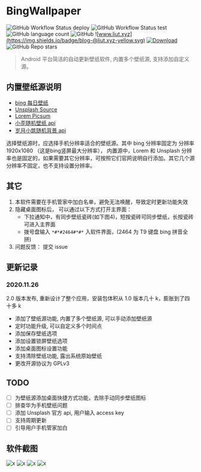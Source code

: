# BingWallpaper

![GitHub Workflow Status deploy](https://img.shields.io/github/workflow/status/lt-123/BingWallpaper/deploy)
![GitHub Workflow Status test](https://img.shields.io/github/workflow/status/lt-123/BingWallpaper/test)
![GitHub language count](https://img.shields.io/github/languages/count/lt-123/BingWallpaper)
![GitHub](https://img.shields.io/github/license/lt-123/BingWallpaper)
![www.liut.xyz](https://img.shields.io/badge/blog-@liut.xyz-yellow.svg)
[![Download](https://img.shields.io/badge/Download-酷安-red.svg)](https://www.coolapk.com/apk/182374)
![GitHub Repo stars](https://img.shields.io/github/stars/lt-123/BingWallpaper?style=social)

> Android 平台简洁的自动更新壁纸软件, 内置多个壁纸源, 支持添加自定义源。

## 内置壁纸源说明

- [bing 每日壁纸](https://cn.bing.com/)
- [Unsplash Source](https://source.unsplash.com/)
- [Lorem Picsum](https://picsum.photos/)
- [小歪随机壁纸 api](https://api.ixiaowai.cn/)
- [岁月小筑随机背景 api](http://img.xjh.me/)
<!-- - [lorempixel](http://lorempixel.com/) -->

选择壁纸源时，应选择手机分辨率适合的壁纸源。其中 bing 分辨率固定为 分辨率 1920x1080 （这是bing竖屏最大分辨率）， 内置源中，Lorem 和 Unsplash 分辨率也是固定的，如果需要其它分辨率，可按照它们官网说明自行添加。其它几个源分辨率不固定，也不支持设置分辨率。

## 其它

1. 本软件需要在手机管家中加白名单，避免无法唤醒，导致定时更新功能失效
2. 隐藏桌面图标后， 可以通过以下方式打开主界面：
    - 下拉通知中，有同步壁纸瓷砖(如下图4)，短按瓷砖可同步壁纸，长按瓷砖可进入主界面
    - 拨号盘输入 `*#*#2464#*#*` 入软件界面，(2464 为 T9 键盘 bing 拼音全拼)
3. 问题反馈： 提交 issue

## 更新记录

### 2020.11.26

2.0 版本发布, 重新设计了整个应用，安装包体积从 1.0 版本几十 k，膨胀到了四十多 k

- 添加了壁纸源功能, 内置了多个壁纸源, 可以手动添加壁纸源
- 定时功能升级, 可以自定义多个时间点
- 添加保存壁纸选项
- 添加设置锁屏壁纸选项
- 添加桌面图标设置功能
- 支持清除壁纸功能, 露出系统原始壁纸
- 更改开源协议为 GPLv3

## TODO

- [ ] 为壁纸源添加桌面快捷方式功能，去除手动同步壁纸图标
- [ ] 排查华为手机壁纸问题
- [ ] 添加 Unsplash 官方 api, 用户输入 access key
- [ ] 支持周期更新
- [ ] 引导用户手机管家加白

## 软件截图

![x](./images/Screenshot_2020-11-26-16-50-20.png)
![x](./images/Screenshot_2020-11-26-16-50-55.png)
![x](./images/Screenshot_2020-11-26-16-52-12.png)
![x](./images/Screenshot_2020-11-26-16-53-35.png)
